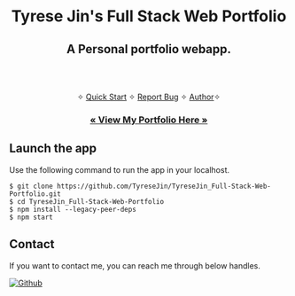 <h1 align="center">Tyrese Jin's Full Stack Web Portfolio</h1>

<h2 align="center">A Personal portfolio webapp.</h2>

<br />

<p align="center"> 
    <br />✧
    <a href="#Launch-the-app">Quick Start</a>   ✧  
    <a href="https://github.com/TyreseJin/TyreseJin_Full-Stack-Web-Portfolio/issues">Report Bug</a>   ✧
    <a href="#Contact">Author</a>✧
</p>

<h3 align="center"><a href="https://full-stack-web-portfolio-tj.netlify.app/"><strong>« View My Portfolio Here »</strong></a></h3>

## Launch the app

Use the following command to run the app in your localhost.

```
$ git clone https://github.com/TyreseJin/TyreseJin_Full-Stack-Web-Portfolio.git
$ cd TyreseJin_Full-Stack-Web-Portfolio
$ npm install --legacy-peer-deps
$ npm start
```

## Contact

If you want to contact me, you can reach me through below handles.

<!-- [![linkedin](https://img.shields.io/badge/TyreseJin-0077B5?style=for-the-badge&logo=linkedin&logoColor=white)](https://www.linkedin.com/in/sumitsharma002/) -->

[![Github](https://img.shields.io/badge/TyreseJin-20232A?style=for-the-badge&logo=Github&logoColor=white)](https://github.com/TyreseJin/)
